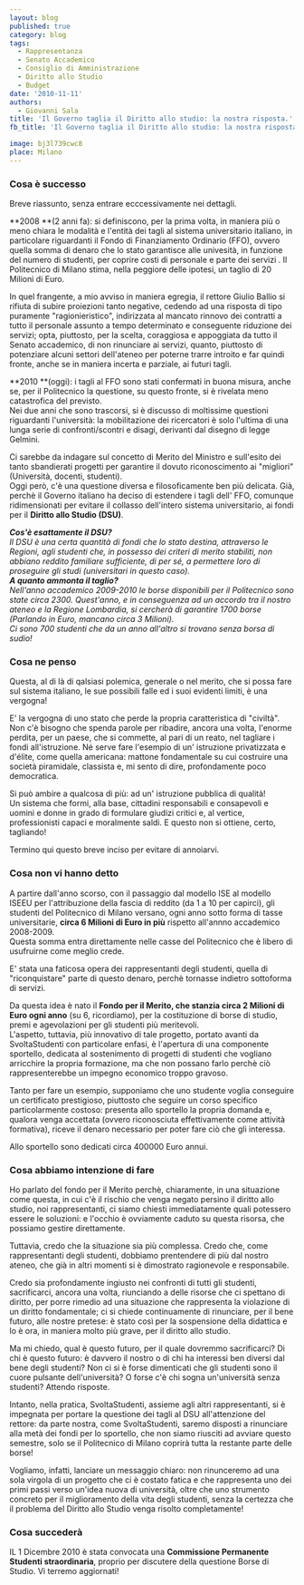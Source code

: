 ```yaml
---
layout: blog
published: true
category: blog
tags:
  - Rappresentanza
  - Senato Accademico
  - Consiglio di Amministrazione
  - Diritto allo Studio
  - Budget
date: '2010-11-11'
authors:
  - Giovanni Sala
title: 'Il Governo taglia il Diritto allo studio: la nostra risposta.'
fb_title: 'Il Governo taglia il Diritto allo studio: la nostra risposta.'

image: bj3l739cwc8
place: Milano
---
```


### Cosa è successo

Breve riassunto, senza entrare ecccessivamente nei dettagli.

**2008 **(2 anni fa): si definiscono, per la prima volta, in maniera più o meno chiara le modalità e l'entità dei tagli al sistema universitario italiano, in particolare riguardanti il Fondo di Finanziamento Ordinario (FFO), ovvero quella somma di denaro che lo stato garantisce alle univesità, in funzione del numero di studenti, per coprire costi di personale e parte dei servizi . Il Politecnico di Milano stima, nella peggiore delle ipotesi, un taglio di 20 Milioni di Euro.

In quel frangente, a mio avviso in maniera egregia, il rettore Giulio Ballio si rifiuta di subire proiezioni tanto negative, cedendo ad una risposta di tipo puramente "ragionieristico", indirizzata al mancato rinnovo dei contratti a tutto il personale assunto a tempo determinato e conseguente riduzione dei servizi; opta, piuttosto, per la scelta, coraggiosa e appoggiata da tutto il Senato accademico, di non rinunciare ai servizi, quanto, piuttosto di potenziare alcuni settori dell'ateneo per poterne trarre introito e far quindi fronte, anche se in maniera incerta e parziale, ai futuri tagli.

**2010 **(oggi): i tagli al FFO sono stati confermati in buona misura, anche se, per il Politecnico la questione, su questo fronte, si è rivelata meno catastrofica del previsto.  
Nei due anni che sono trascorsi, si è discusso di moltissime questioni riguardanti l'università: la mobilitazione dei ricercatori è solo l'ultima di una lunga serie di confronti/scontri e disagi, derivanti dal disegno di legge Gelmini.

Ci sarebbe da indagare sul concetto di Merito del Ministro e sull'esito dei tanto sbandierati progetti per garantire il dovuto riconoscimento ai "migliori" (Università, docenti, studenti).  
Oggi però, c'è una questione diversa e filosoficamente ben più delicata. Già, perchè il Governo italiano ha deciso di estendere i tagli dell' FFO, comunque ridimensionati per evitare il collasso dell'intero sistema universitario, ai fondi per il **Diritto allo Studio (DSU)**.

_**Cos'è esattamente il DSU?**  
Il DSU è una certa quantità di fondi che lo stato destina, attraverso le Regioni, agli studenti che, in possesso dei criteri di merito stabiliti, non abbiano reddito familiare sufficiente, di per sé, a permettere loro di proseguire gli studi (universitari in questo caso).  
**A quanto ammonta il taglio?**  
Nell'anno accademico 2009-2010 le borse disponibili per il Politecnico sono state circa 2300. Quest'anno, e in conseguenza ad un accordo tra il nostro ateneo e la Regione Lombardia, si cercherà di garantire 1700 borse (Parlando in Euro, mancano circa 3 Milioni).  
Ci sono 700 studenti che da un anno all'altro si trovano senza borsa di sudio!_

### Cosa ne penso

Questa, al di là di qalsiasi polemica, generale o nel merito, che si possa fare sul sistema italiano, le sue possibili falle ed i suoi evidenti limiti, è una vergogna!

E' la vergogna di uno stato che perde la propria caratteristica di "civiltà". Non c'è bisogno che spenda parole per ribadire, ancora una volta, l'enorme perdita, per un paese, che si commette, al pari di un reato, nel tagliare i fondi all'istruzione. Né serve fare l'esempio di un' istruzione privatizzata e d'élite, come quella americana: mattone fondamentale su cui costruire una società piramidale, classista e, mi sento di dire, profondamente poco democratica.

Si può ambire a qualcosa di più: ad un' istruzione pubblica di qualità!  
Un sistema che formi, alla base, cittadini responsabili e consapevoli e uomini e donne in grado di formulare giudizi critici e, al vertice, professionisti capaci e moralmente saldi. E questo non si ottiene, certo, tagliando!

Termino qui questo breve inciso per evitare di annoiarvi.

### Cosa non vi hanno detto

A partire dall'anno scorso, con il passaggio dal modello ISE al modello ISEEU per l'attribuzione della fascia di reddito (da 1 a 10 per capirci), gli studenti del Politecnico di Milano versano, ogni anno sotto forma di tasse universitarie, **circa 6 Milioni di Euro in più** rispetto all'annno accademico 2008-2009.  
Questa somma entra direttamente nelle casse del Politecnico che è libero di usufruirne come meglio crede.

E' stata una faticosa opera dei rappresentanti degli studenti, quella di "riconquistare" parte di questo denaro, perchè tornasse indietro sottoforma di servizi.

Da questa idea è nato il **Fondo per il Merito, che stanzia circa 2 Milioni di Euro ogni anno** (su 6, ricordiamo), per la costituzione di borse di studio, premi e agevolazioni per gli studenti più meritevoli.  
L'aspetto, tuttavia, più innovativo di tale progetto, portato avanti da SvoltaStudenti con particolare enfasi, è l'apertura di una componente sportello, dedicata al sostenimento di progetti di studenti che vogliano arricchire la propria formazione, ma che non possano farlo perchè ciò rappresenterebbe un impegno economico troppo gravoso.

Tanto per fare un esempio, supponiamo che uno studente voglia conseguire un certificato prestigioso, piuttosto che seguire un corso specifico particolarmente costoso: presenta allo sportello la propria domanda e, qualora venga accettata (ovvero riconosciuta effettivamente come attività formativa), riceve il denaro necessario per poter fare ciò che gli interessa.

Allo sportello sono dedicati circa 400000 Euro annui.

### Cosa abbiamo intenzione di fare

Ho parlato del fondo per il Merito perchè, chiaramente, in una situazione come questa, in cui c'è il rischio che venga negato persino il diritto allo studio, noi rappresentanti, ci siamo chiesti immediatamente quali potessero essere le soluzioni: e l'occhio è ovviamente caduto su questa risorsa, che possiamo gestire direttamente.

Tuttavia, credo che la situazione sia più complessa. Credo che, come rappresentanti degli studenti, dobbiamo prentendere di più dal nostro ateneo, che già in altri momenti si è dimostrato ragionevole e responsabile.

Credo sia profondamente ingiusto nei confronti di tutti gli studenti, sacrificarci, ancora una volta, riunciando a delle risorse che ci spettano di diritto, per porre rimedio ad una situazione che rappresenta la violazione di un diritto fondamentale; ci si chiede continuamente di rinunciare, per il bene futuro, alle nostre pretese: è stato così per la sospensione della didattica e lo è ora, in maniera molto più grave, per il diritto allo studio.

Ma mi chiedo, qual è questo futuro, per il quale dovremmo sacrificarci? Di chi è questo futuro: è davvero il nostro o di chi ha interessi ben diversi dal bene degli studenti? Non ci si è forse dimenticati che gli studenti sono il cuore pulsante dell'università? O forse c'è chi sogna un'università senza studenti? Attendo risposte.

Intanto, nella pratica, SvoltaStudenti, assieme agli altri rappresentanti, si è impegnata per portare la questione dei tagli al DSU all'attenzione del rettore: da parte nostra, come SvoltaStudenti, saremo disposti a rinunciare alla metà dei fondi per lo sportello, che non siamo riusciti ad avviare questo semestre, solo se il Politecnico di Milano coprirà tutta la restante parte delle borse!

Vogliamo, infatti, lanciare un messaggio chiaro: non rinunceremo ad una sola virgola di un progetto che ci è costato fatica e che rappresenta uno dei primi passi verso un'idea nuova di università, oltre che uno strumento concreto per il miglioramento della vita degli studenti, senza la certezza che il problema del Diritto allo Studio venga risolto completamente!

### Cosa succederà

IL 1 Dicembre 2010 è stata convocata una **Commissione Permanente Studenti straordinaria**, proprio per discutere della questione Borse di Studio. Vi terremo aggiornati!

